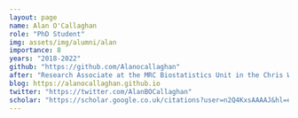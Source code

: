 ```yaml
---
layout: page
name: Alan O'Callaghan
role: "PhD Student"
img: assets/img/alumni/alan
importance: 8
years: "2018-2022"
github: "https://github.com/Alanocallaghan"
after: "Research Associate at the MRC Biostatistics Unit in the Chris Wallace research group"
blog: https://alanocallaghan.github.io
twitter: "https://twitter.com/AlanBOCallaghan"
scholar: "https://scholar.google.co.uk/citations?user=n2Q4KxsAAAAJ&hl=en"
---
```

